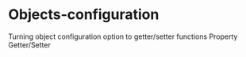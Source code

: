 # Objects-configuration
Turning object configuration option to getter/setter functions
Property Getter/Setter
